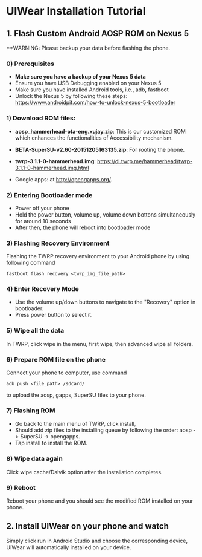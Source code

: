 # UIWear Installation Tutorial

## 1. Flash Custom Android AOSP ROM on Nexus 5

**WARNING: Please backup your data before flashing the phone.

### 0) Prerequisites
* **Make sure you have a backup of your Nexus 5 data**
* Ensure you have USB Debugging enabled on your Nexus 5
* Make sure you have installed Android tools, i.e., adb, fastboot
* Unlock the Nexus 5 by following these steps: https://www.androidpit.com/how-to-unlock-nexus-5-bootloader

### 1) Download ROM files: 

*  **aosp_hammerhead-ota-eng.xujay.zip**: This is our customized ROM which enhances the functionalities of Accessibility mechanism.

*  **BETA-SuperSU-v2.60-20151205163135.zip**: For rooting the phone.

*  **twrp-3.1.1-0-hammerhead.img**: https://dl.twrp.me/hammerhead/twrp-3.1.1-0-hammerhead.img.html

*  Google apps: at http://opengapps.org/. 

### 2) Entering Bootloader mode
* Power off your phone
* Hold the power button, volume up, volume down bottons simultaneously for around 10 seconds
* After then, the phone will reboot into bootloader mode

### 3) Flashing Recovery Environment

Flashing the TWRP recovery environment to your Android phone by using following command
```
fastboot flash recovery <twrp_img_file_path>
```
### 4) Enter Recovery Mode
* Use the volume up/down buttons to navigate to the "Recovery" option in bootloader. 
* Press power button to select it.

### 5) Wipe all the data
In TWRP, click wipe in the menu, first wipe, then advanced wipe all folders. 

### 6) Prepare ROM file on the phone
Connect your phone to computer, use command
```
adb push <file_path> /sdcard/
```
to upload the aosp, gapps, SuperSU files to your phone.

### 7) Flashing ROM
* Go back to the main menu of TWRP, click install, 
* Should add zip files to the installing queue by following the order: aosp -> SuperSU -> opengapps. 
* Tap install to install the ROM.

### 8) Wipe data again
Click wipe cache/Dalvik option after the installation completes.

### 9) Reboot
Reboot your phone and you should see the modified ROM installed on your phone.

## 2. Install UIWear on your phone and watch

Simply click run in Android Studio and choose the corresponding device, UIWear will automatically installed on your device.
